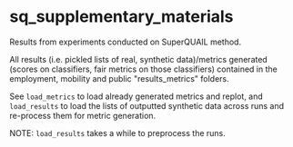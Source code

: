 # sq_supplementary_materials
Results from experiments conducted on SuperQUAIL method.

All results (i.e. pickled lists of real, synthetic data)/metrics generated (scores on classifiers, fair metrics on those classifiers) contained in the employment, mobility and public "results_metrics" folders. 

See `load_metrics` to load already generated metrics and replot, and `load_results` to load the lists of outputted synthetic data across runs and re-process them for metric generation.

NOTE: `load_results` takes a while to preprocess the runs.
